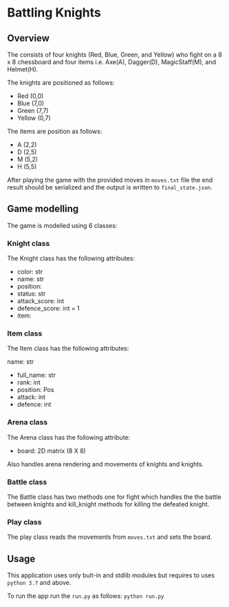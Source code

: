 # Battling Knights

## Overview

The consists of four knights (Red, Blue, Green, and Yellow) who fight on a 8 x 8 chessboard and four items i.e. Axe(A), Dagger(D), MagicStaff(M), and Helmet(H).

The knights are positioned as follows:

- Red (0,0)
- Blue (7,0)
- Green (7,7)
- Yellow (0,7)

The items are position as follows:

- A (2,2)
- D (2,5)
- M (5,2)
- H (5,5)

After playing the game with the provided moves in `moves.txt` file the end result should be serialized and the output is written to `final_state.json`.

## Game modelling

The game is modelled using 6 classes:

### Knight class

The Knight class has the following attributes:

- color: str
- name: str
- position: <Pos>
- status: str 
- attack_score: int
- defence_score: int = 1
- item: <Item>

### Item class

The Item class has the following attributes:

name: str
- full_name: str 
- rank: int
- position: Pos
- attack: int 
- defence: int

### Arena class

The Arena class has the following attribute:

- board: 2D matrix (8 X 8)

Also handles arena rendering and movements of knights and knights.

### Battle class 

The Battle class has two methods one for fight which handles the the battle between knights and kill_knight methods for killing the defeated knight.

### Play class

The play class reads the movements from   `moves.txt` and sets the board.

## Usage

This application uses only bult-in and stdlib modules but requires to uses `python 3.7` and above.

To run the app run the `run.py` as follows:
    `python run.py`


